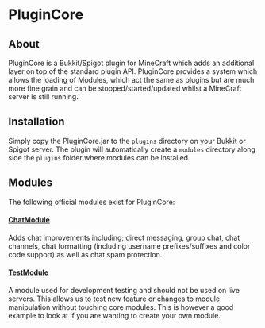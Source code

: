 # PluginCore

## About
PluginCore is a Bukkit/Spigot plugin for MineCraft which adds an additional layer on top of the standard plugin API. PluginCore provides a system which allows the loading of Modules, which act the same as plugins but are much more fine grain and can be stopped/started/updated whilst a MineCraft server is still running.


## Installation
Simply copy the PluginCore.jar to the `plugins` directory on your Bukkit or Spigot server. The plugin will automatically create a `modules` directory along side the `plugins` folder where modules can be installed.


## Modules

The following official modules exist for PluginCore:

#### [ChatModule](https://github.com/CodingBadgers/PluginCore/tree/master/Modules/ChatModule)
Adds chat improvements including; direct messaging, group chat, chat channels, chat formatting (including username prefixes/suffixes and color code support) as well as chat spam protection.

#### [TestModule](https://github.com/CodingBadgers/PluginCore/tree/master/Modules/TestModule)
A module used for development testing and should not be used on live servers. This allows us to test new feature or changes to module manipulation without touching core modules. This is however a good example to look at if you are wanting to create your own module.